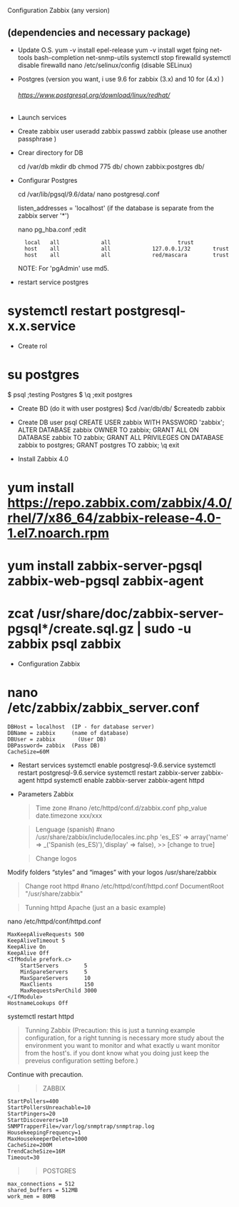 
 
Configuration Zabbix (any version)

## (dependencies and necessary package)

- Update O.S. 
	yum -v install epel-release 
	yum -v install wget fping net-tools bash-completion net-snmp-utils
	systemctl stop firewalld
	systemctl disable firewalld
	nano /etc/selinux/config  (disable SELinux)
  
- Postgres (version you want, i use 9.6 for zabbix (3.x)  and 10 for (4.x) )

  ###### https://www.postgresql.org/download/linux/redhat/

- Launch services 

- Create zabbix user
  	useradd zabbix
  	passwd zabbix  (please use another passphrase )

- Crear directory for DB
  	
	cd /var/db
  	mkdir db
  	chmod 775 db/
  	chown zabbix:postgres db/

- Configurar Postgres
  
  cd /var/lib/pgsql/9.6/data/
  nano postgresql.conf

	listen_addresses = 'localhost' (if the database is separate from the zabbix server '*')

  	nano pg_hba.conf			;edit 

    	local   all             all						trust
    	host    all             all             127.0.0.1/32       trust
    	host    all             all             red/mascara        trust

    NOTE: For 'pgAdmin' use md5.

- restart service postgres
# systemctl restart postgresql-x.x.service

- Create rol
# su postgres
  $ psql		;testing Postgres
  $ \q		  ;exit postgres


- Create BD (do it with user postgres)
  $cd /var/db/db/
  $createdb zabbix

- Create DB user
  psql
  CREATE USER zabbix WITH PASSWORD 'zabbix';
  ALTER DATABASE zabbix OWNER TO zabbix;
  GRANT ALL ON DATABASE zabbix TO zabbix;
  GRANT ALL PRIVILEGES ON DATABASE zabbix to postgres;
  GRANT postgres TO zabbix;
  \q
  exit

- Install Zabbix 4.0
# yum install https://repo.zabbix.com/zabbix/4.0/rhel/7/x86_64/zabbix-release-4.0-1.el7.noarch.rpm

# yum install zabbix-server-pgsql zabbix-web-pgsql zabbix-agent

# zcat /usr/share/doc/zabbix-server-pgsql*/create.sql.gz | sudo -u zabbix psql zabbix

- Configuration Zabbix
# nano /etc/zabbix/zabbix_server.conf

    DBHost = localhost  (IP - for database server)
    DBName = zabbix	  	(name of database)
    DBUser = zabbix		  (User DB)
    DBPassword= zabbix 	(Pass DB)
    CacheSize=60M

- Restart services
  systemctl enable postgresql-9.6.service
  systemctl restart postgresql-9.6.service
  systemctl restart zabbix-server zabbix-agent httpd
  systemctl enable zabbix-server zabbix-agent httpd


- Parameters Zabbix

  >  Time zone
  #nano /etc/httpd/conf.d/zabbix.conf
    php_value date.timezone xxx/xxx



  > Lenguage (spanish)
  #nano /usr/share/zabbix/include/locales.inc.php
    'es_ES' => array('name' => _('Spanish (es_ES)'),'display' => false),   >> [change to true]

	> Change logos

Modify folders “styles” and “images” with your logos
  /usr/share/zabbix

  > Change root httpd
#nano /etc/httpd/conf/httpd.conf
DocumentRoot "/usr/share/zabbix"

  > Tunning httpd Apache (just an a basic example)

  nano /etc/httpd/conf/httpd.conf

    MaxKeepAliveRequests 500
    KeepAliveTimeout 5
    KeepAlive On
    KeepAlive Off
    <IfModule prefork.c>
        StartServers        5
        MinSpareServers     5
        MaxSpareServers     10
        MaxClients          150
        MaxRequestsPerChild 3000
    </IfModule>
    HostnameLookups Off

   systemctl restart httpd
   
 > Tunning Zabbix (Precaution: this is just a tunning example configuration, for a right tunning is necessary more study about the environment you want to monitor and what exactly u want monitor from the host's. if you dont know what you doing just keep the preveius configuration setting before.)

  Continue with precaution.

  >>  ZABBIX

    StartPollers=400
    StartPollersUnreachable=10
    StartPingers=20
    StartDiscoverers=10
    SNMPTrapperFile=/var/log/snmptrap/snmptrap.log
    HousekeepingFrequency=1
    MaxHousekeeperDelete=1000
    CacheSize=200M
    TrendCacheSize=16M
    Timeout=30

  >>  POSTGRES
              
    max_connections = 512
    shared_buffers = 512MB
    work_mem = 80MB
